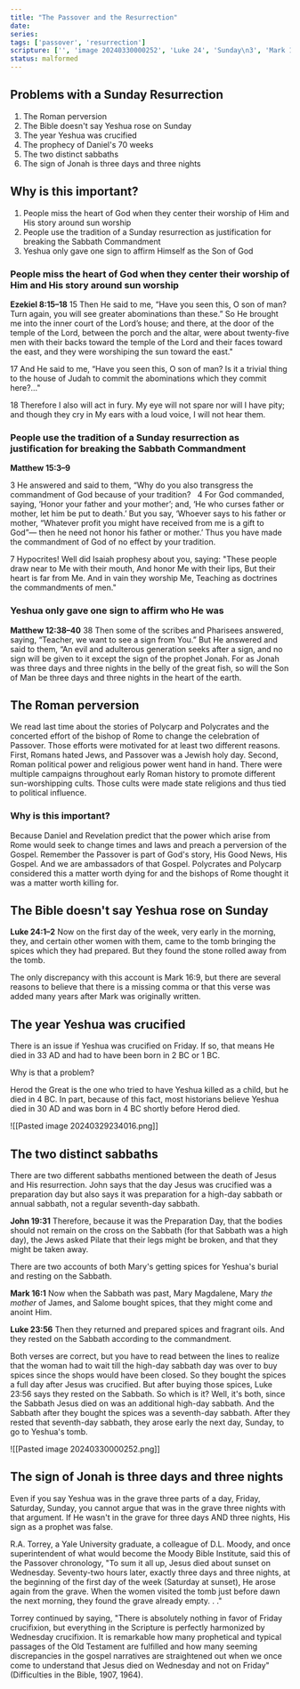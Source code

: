 ```yaml
---
title: "The Passover and the Resurrection"
date: 
series: 
tags: ['passover', 'resurrection']
scripture: ['', 'image 20240330000252', 'Luke 24', 'Sunday\n3', 'Mark 16', 'in 30', 'Resurrection\n\n1', 'Matthew 12', 'in 4', 'sabbaths\n6', 's 70', 'Commandment\n3', 'perversion\n2', 'Ezekiel 8', 'crucified\n4', 'in 33', 'or 1', 'Luke 23', 'in 2', 'worship\n2', 'John 19', 'Matthew 15', 'weeks\n5', 'image 20240329234016']
status: malformed
---
```


## Problems with a Sunday Resurrection

1. The Roman perversion
2. The Bible doesn't say Yeshua rose on Sunday
3. The year Yeshua was crucified
4. The prophecy of Daniel's 70 weeks
5. The two distinct sabbaths
6. The sign of Jonah is three days and three nights

## Why is this important?

1. People miss the heart of God when they center their worship of Him and His story around sun worship
2. People use the tradition of a Sunday resurrection as justification for breaking the Sabbath Commandment
3. Yeshua only gave one sign to affirm Himself as the Son of God

### People miss the heart of God when they center their worship of Him and His story around sun worship

**Ezekiel 8:15–18**
15 Then He said to me, “Have you seen this, O son of man? Turn again, you will see greater abominations than these.” So He brought me into the inner court of the Lord’s house; and there, at the door of the temple of the Lord, between the porch and the altar, were about twenty-five men with their backs toward the temple of the Lord and their faces toward the east, and they were worshiping the sun toward the east."

17 And He said to me, “Have you seen this, O son of man? Is it a trivial thing to the house of Judah to commit the abominations which they commit here?..." 

18 Therefore I also will act in fury. My eye will not spare nor will I have pity; and though they cry in My ears with a loud voice, I will not hear them.

### People use the tradition of a Sunday resurrection as justification for breaking the Sabbath Commandment

**Matthew 15:3–9**

3 He answered and said to them, “Why do you also transgress the commandment of God because of your tradition? 
 
4 For God commanded, saying, ‘Honor your father and your mother’; and, ‘He who curses father or mother, let him be put to death.’ But you say, ‘Whoever says to his father or mother, “Whatever profit you might have received from me is a gift to God”— then he need not honor his father or mother.’ Thus you have made the commandment of God of no effect by your tradition. 

7 Hypocrites! Well did Isaiah prophesy about you, saying:
"These people draw near to Me with their mouth,
And honor Me with their lips,
But their heart is far from Me.
And in vain they worship Me,
Teaching as doctrines the commandments of men."

### Yeshua only gave one sign to affirm who He was

**Matthew 12:38–40**
38 Then some of the scribes and Pharisees answered, saying, “Teacher, we want to see a sign from You.” But He answered and said to them, “An evil and adulterous generation seeks after a sign, and no sign will be given to it except the sign of the prophet Jonah. For as Jonah was three days and three nights in the belly of the great fish, so will the Son of Man be three days and three nights in the heart of the earth.

## The Roman perversion

We read last time about the stories of Polycarp and Polycrates and the concerted effort of the bishop of Rome to change the celebration of Passover. Those efforts were motivated for at least two different reasons. First, Romans hated Jews, and Passover was a Jewish holy day. Second, Roman political power and religious power went hand in hand. There were multiple campaigns throughout early Roman history to promote different sun-worshipping cults. Those cults were made state religions and thus tied to political influence.

### Why is this important?

Because Daniel and Revelation predict that the power which arise from Rome would seek to change times and laws and preach a perversion of the Gospel. Remember the Passover is part of God's story, His Good News, His Gospel. And we are ambassadors of that Gospel. Polycrates and Polycarp considered this a matter worth dying for and the bishops of Rome thought it was a matter worth killing for.

## The Bible doesn't say Yeshua rose on Sunday

**Luke 24:1–2**
Now on the first day of the week, very early in the morning, they, and certain other women with them, came to the tomb bringing the spices which they had prepared. But they found the stone rolled away from the tomb.

The only discrepancy with this account is Mark 16:9, but there are several reasons to believe that there is a missing comma or that this verse was added many years after Mark was originally written.

## The year Yeshua was crucified

There is an issue if Yeshua was crucified on Friday. If so, that means He died in 33 AD and had to have been born in 2 BC or 1 BC. 

Why is that a problem?

Herod the Great is the one who tried to have Yeshua killed as a child, but he died in 4 BC. In part, because of this fact, most historians believe Yeshua died in 30 AD and was born in 4 BC shortly before Herod died.


![[Pasted image 20240329234016.png]]


## The two distinct sabbaths

There are two different sabbaths mentioned between the death of Jesus and His resurrection. John says that the day Jesus was crucified was a preparation day but also says it was preparation for a high-day sabbath or annual sabbath, not a regular seventh-day sabbath.

**John 19:31**
Therefore, because it was the Preparation Day, that the bodies should not remain on the cross on the Sabbath (for that Sabbath was a high day), the Jews asked Pilate that their legs might be broken, and that they might be taken away.

There are two accounts of both Mary's getting spices for Yeshua's burial and resting on the Sabbath. 

**Mark 16:1**
Now when the Sabbath was past, Mary Magdalene, Mary _the mother_ of James, and Salome bought spices, that they might come and anoint Him.

**Luke 23:56**
Then they returned and prepared spices and fragrant oils. And they rested on the Sabbath according to the commandment.

Both verses are correct, but you have to read between the lines to realize that the woman had to wait till the high-day sabbath day was over to buy spices since the shops would have been closed. So they bought the spices a full day after Jesus was crucified. But after buying those spices, Luke 23:56 says they rested on the Sabbath. So which is it? Well, it's both, since the Sabbath Jesus died on was an additional high-day sabbath. And the Sabbath after they bought the spices was a seventh-day sabbath. After they rested that seventh-day sabbath, they arose early the next day, Sunday, to go to Yeshua's tomb. 

![[Pasted image 20240330000252.png]]

## The sign of Jonah is three days and three nights

Even if you say Yeshua was in the grave three parts of a day, Friday, Saturday, Sunday, you cannot argue that was in the grave three nights with that argument. If He wasn't in the grave for three days AND three nights, His sign as a prophet was false.

R.A. Torrey, a Yale University graduate, a colleague of D.L. Moody, and once superintendent of what would become the Moody Bible Institute, said this of the Passover chronology, "To sum it all up, Jesus died about sunset on Wednesday. Seventy-two hours later, exactly three days and three nights, at the beginning of the first day of the week (Saturday at sunset), He arose again from the grave. When the women visited the tomb just before dawn the next morning, they found the grave already empty. . ."

Torrey continued by saying, "There is absolutely nothing in favor of Friday crucifixion, but everything in the Scripture is perfectly harmonized by Wednesday crucifixion. It is remarkable how many prophetical and typical passages of the Old Testament are fulfilled and how many seeming discrepancies in the gospel narratives are straightened out when we once come to understand that Jesus died on Wednesday and not on Friday" (Difficulties in the Bible, 1907, 1964).
